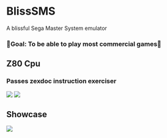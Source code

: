 # BlissSMS
A blissful Sega Master System emulator

### 🌟Goal: To be able to play most commercial games🌟

## Z80 Cpu
### Passes zexdoc instruction exerciser
![](res/z1.PNG)
![](res/z2.PNG)

## Showcase
![](Screenshots/doom.PNG)
